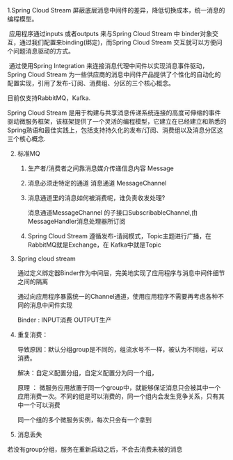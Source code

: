 1.Spring Cloud Stream 屏蔽底层消息中间件的差异，降低切换成本，统一消息的编程模型。

​	应用程序通过inputs 或者outputs 来与Spring Cloud Stream 中 binder对象交互，通过我们配置来binding(绑定)，而Spring Cloud Stream 交互就可以方便问个问题消息驱动的方式。

​	通过使用Spring Integration 来连接消息代理中间件以实现消息事件驱动，Spring Cloud Stream 为一些供应商的消息中间件产品提供了个性化的自动化的配置实现，引用了发布-订阅、消费组、分区的三个核心概念。



目前仅支持RabbitMQ，Kafka.

Spring Cloud Stream 是用于构建与共享消息传递系统连接的高度可伸缩的事件驱动微服务框架，该框架提供了一个灵活的编程模型，它建立在已经建立和熟悉的Spring熟语和最佳实践上，包括支持持久化的发布/订阅、消费组以及消息分区这三个核心概念.



2. 标准MQ

   1. 生产者/消费者之间靠消息媒介传递信息内容    Message

   2. 消息必须走特定的通道    消息通道   MessageChannel 

   3. 消息通道里的消息如何被消费呢，谁负责收发处理?

      消息通道MessageChannel 的子接口SubscribableChannel,由MessageHandler消息处理器所订阅

	 4. Spring Cloud Stream 遵循发布-请阅模式，Topic主题进行广播，在RabbitMQ就是Exchange，在 Kafka中就是Topic



3. Spring cloud stream 

   通过定义绑定器Binder作为中间层，完美地实现了应用程序与消息中间件细节之间的隔离

   通过向应用程序暴露统一的Channel通道，使用应用程序不需要再考虑各种不同的消息中间件实现  

   Binder : INPUT消费  OUTPUT生产



4. 重复消费：

   导致原因：默认分组group是不同的，组流水号不一样，被认为不同组，可以消费。

   解决：自定义配置分组，自定义配置分为同一个组，

   原理 ： 微服务应用放置于同一个group中，就能够保证消息只会被其中一个应用消费一次。不同的组是可以消费的，同一个组内会发生竞争关系，只有其中一个可以消费

   同一个组的多个微服务实例，每次只会有一个拿到

5.  消息丢失

   若没有group分组，服务在重新启动之后，不会去消费未被的消息


